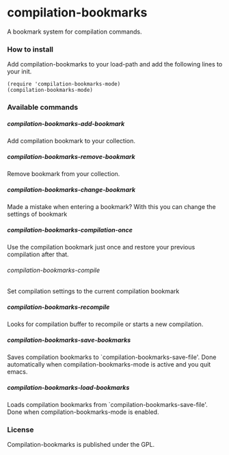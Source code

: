 # compilation-bookmarks
A bookmark system for compilation commands.

### How to install

Add compilation-bookmarks to your load-path and add the following lines to your init.

```
(require 'compilation-bookmarks-mode)
(compilation-bookmarks-mode)
```

### Available commands

##### compilation-bookmarks-add-bookmark
Add compilation bookmark to your collection.

##### compilation-bookmarks-remove-bookmark
Remove bookmark from your collection.

##### compilation-bookmarks-change-bookmark

Made a mistake when entering a bookmark?
With this you can change the settings of bookmark

##### compilation-bookmarks-compilation-once
Use the compilation bookmark just once and restore your previous compilation after that.

###### compilation-bookmarks-compile
Set compilation settings to the current compilation bookmark

##### compilation-bookmarks-recompile
Looks for compilation buffer to recompile or starts a new compilation.

##### compilation-bookmarks-save-bookmarks

Saves compilation bookmarks to `compilation-bookmarks-save-file'.
Done automatically when compilation-bookmarks-mode is active and you quit emacs.

##### compilation-bookmarks-load-bookmarks

Loads compilation bookmarks from `compilation-bookmarks-save-file'.
Done when compilation-bookmarks-mode is enabled.

### License

Compilation-bookmarks is published under the GPL.
